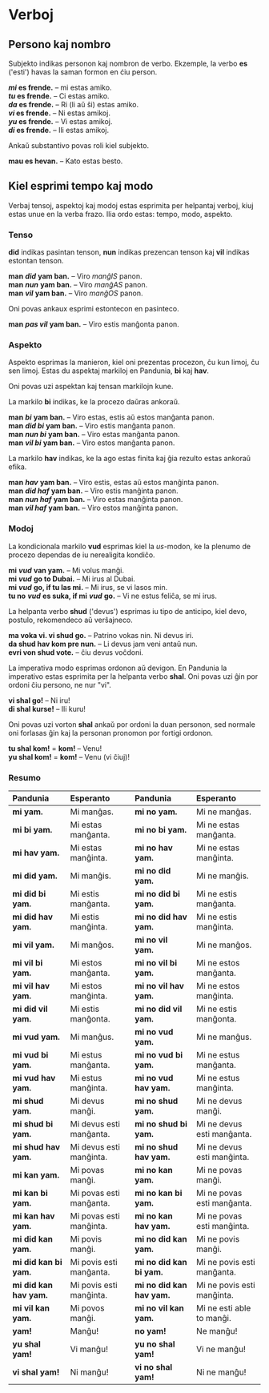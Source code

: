 
# Verboj

## Persono kaj nombro

Subjekto indikas personon kaj nombron de verbo.
Ekzemple, la verbo
**es**
('esti') havas la saman formon en ćiu person.

**_mi_ es frende.**
– mi estas amiko.  
**_tu_ es frende.**
– Ci estas amiko.  
**_da_ es frende.**
– Ri (li aŭ ŝi) estas amiko.  
**_vi_ es frende.**
– Ni estas amikoj.  
**_yu_ es frende.**
– Vi estas amikoj.  
**_di_ es frende.**
– Ili estas amikoj.

Ankaŭ substantivo povas roli kiel subjekto.

**mau es hevan.**
– Kato estas besto.

## Kiel esprimi tempo kaj modo

Verbaj tensoj, aspektoj kaj modoj estas esprimita per helpantaj verboj,
kiuj estas unue en la verba frazo.
Ilia ordo estas: tempo, modo, aspekto.

### Tenso

**did** indikas pasintan tenson,
**nun** indikas prezencan tenson kaj
**vil** indikas estontan tenson.

**man** ***did*** **yam ban.**
– Viro *manĝIS* panon.  
**man** ***nun*** **yam ban.**
– Viro *manĝAS* panon.  
**man** ***vil*** **yam ban.**
– Viro *manĝOS* panon.

Oni povas ankaux esprimi estontecon en pasinteco.

**man** ***pas vil*** **yam ban.**
– Viro estis manĝonta panon.


### Aspekto

Aspekto esprimas la manieron, kiel oni prezentas procezon, ĉu kun limoj, ĉu sen limoj.
Estas du aspektaj markiloj en Pandunia,
**bi** kaj **hav**.

Oni povas uzi aspektan kaj tensan markilojn kune.

La markilo **bi** indikas, ke la procezo daŭras ankoraŭ.

**man** ***bi*** **yam ban.**
– Viro estas, estis aŭ estos manĝanta panon.  
**man** ***did bi*** **yam ban.**
– Viro estis manĝanta panon.  
**man** ***nun bi*** **yam ban.**
– Viro estas manĝanta panon.  
**man** ***vil bi*** **yam ban.**
– Viro estos manĝanta panon.

La markilo **hav** indikas, ke la ago estas finita kaj ĝia rezulto estas ankoraŭ efika.

**man** ***hav*** **yam ban.**
– Viro estis, estas aŭ estos manĝinta panon.  
**man** ***did haf*** **yam ban.**
– Viro estis manĝinta panon.  
**man** ***nun haf*** **yam ban.**
– Viro estas manĝinta panon.  
**man** ***vil haf*** **yam ban.**
– Viro estos manĝinta panon.


### Modoj

La kondicionala markilo
**vud**
esprimas kiel la *us*-modon,
ke la plenumo de procezo dependas de iu nerealigita kondiĉo.

**mi** ***vud*** **van yam.**
– Mi volus manĝi.  
**mi** ***vud*** **go to Dubai.**
– Mi irus al Dubai.  
**mi** ***vud*** **go, if tu las mi.**
– Mi irus, se vi lasos min.  
**tu no** ***vud*** **es suka, if mi** ***vud*** **go.**
– Vi ne estus feliĉa, se mi irus.

La helpanta verbo
**shud**
('devus') esprimas iu tipo de anticipo, kiel devo, postulo, rekomendeco aŭ verŝajneco.

**ma voka vi. vi shud go.**
– Patrino vokas nin. Ni devus iri.  
**da shud hav kom pre nun.**
– Li devus jam veni antaŭ nun.  
**evri von shud vote.**
– ĉiu devus voĉdoni.

La imperativa modo esprimas ordonon aŭ devigon.
En Pandunia la imperativo estas esprimita per la helpanta verbo
**shal**.
Oni povas uzi ĝin por ordoni ĉiu persono, ne nur "vi".

**vi shal go!**
– Ni iru!  
**di shal kurse!**
– Ili kuru!

Oni povas uzi vorton
**shal**
ankaŭ por ordoni la duan personon,
sed normale oni forlasas ĝin kaj la personan pronomon
por fortigi ordonon.

**tu shal kom!** = **kom!**
– Venu!  
**yu shal kom!** = **kom!**
– Venu (vi ĉiuj)!


### Resumo

| Pandunia                | Esperanto                 | Pandunia                   | Esperanto                    |
|:------------------------|:--------------------------|:---------------------------|:-----------------------------|
| **mi yam.**             | Mi manĝas.                | **mi no yam.**             | Mi ne manĝas.                |
| **mi bi yam.**          | Mi estas manĝanta.        | **mi no bi yam.**          | Mi ne estas manĝanta.        |
| **mi hav yam.**         | Mi estas manĝinta.        | **mi no hav yam.**         | Mi ne estas manĝinta.        |
| **mi did yam.**         | Mi manĝis.                | **mi no did yam.**         | Mi ne manĝis.                |
| **mi did bi yam.**      | Mi estis manĝanta.        | **mi no did bi yam.**      | Mi ne estis manĝanta.        |
| **mi did hav yam.**     | Mi estis manĝinta.        | **mi no did hav yam.**     | Mi ne estis manĝinta.        |
| **mi vil yam.**         | Mi manĝos.                | **mi no vil yam.**         | Mi ne manĝos.                |
| **mi vil bi yam.**      | Mi estos manĝanta.        | **mi no vil bi yam.**      | Mi ne estos manĝanta.        |
| **mi vil hav yam.**     | Mi estos manĝinta.        | **mi no vil hav yam.**     | Mi ne estos manĝinta.        |
| **mi did vil yam.**     | Mi estis manĝonta.        | **mi no did vil yam.**     | Mi ne estis manĝonta.        |
| **mi vud yam.**         | Mi manĝus.                | **mi no vud yam.**         | Mi ne manĝus.                |
| **mi vud bi yam.**      | Mi estus manĝanta.        | **mi no vud bi yam.**      | Mi ne estus manĝanta.        |
| **mi vud hav yam.**     | Mi estus manĝinta.        | **mi no vud hav yam.**     | Mi ne estus manĝinta.        |
| **mi shud yam.**        | Mi devus manĝi.           | **mi no shud yam.**        | Mi ne devus manĝi.           |
| **mi shud bi yam.**     | Mi devus esti manĝanta.   | **mi no shud bi yam.**     | Mi ne devus esti manĝanta.   |
| **mi shud hav yam.**    | Mi devus esti manĝinta.   | **mi no shud hav yam.**    | Mi ne devus esti manĝinta.   |
| **mi kan yam.**         | Mi povas manĝi.           | **mi no kan yam.**         | Mi ne povas manĝi.           |
| **mi kan bi yam.**      | Mi povas esti manĝanta.   | **mi no kan bi yam.**      | Mi ne povas esti manĝanta.   |
| **mi kan hav yam.**     | Mi povas esti manĝinta.   | **mi no kan hav yam.**     | Mi ne povas esti manĝinta.   |
| **mi did kan yam.**     | Mi povis manĝi.           | **mi no did kan yam.**     | Mi ne povis manĝi.           |
| **mi did kan bi yam.**  | Mi povis esti manĝanta.   | **mi no did kan bi yam.**  | Mi ne povis esti manĝanta.   |
| **mi did kan hav yam.** | Mi povis esti manĝinta.   | **mi no did kan hav yam.** | Mi ne povis esti manĝinta.   |
| **mi vil kan yam.**     | Mi povos manĝi.           | **mi no vil kan yam.**     | Mi ne esti able to manĝi.    |
| **yam!**                | Manĝu!                    | **no yam!**                | Ne manĝu!                    |
| **yu shal yam!**        | Vi manĝu!                 | **yu no shal yam!**        | Vi ne manĝu!                 |
| **vi shal yam!**        | Ni manĝu!                 | **vi no shal yam!**        | Ni ne manĝu!                 |

